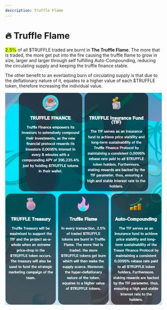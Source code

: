 ```yaml
---
description: Truffle Flame
---
```


# 🔥 Truffle Flame

<mark style="color:green;">**2.5%**</mark> of all $TRUFFLE traded are burnt in **The Truffle Flame**. The more that is traded, the more get put into the fire causing the truffle flame  to grow in size, larger and larger through self fulfilling Auto-Compounding, reducing the circulating supply and keeping the truffle finance stable.

The other benefit to an everlasting burn of circulating supply is that due to the deflationary nature of it, equates to a higher value of each $TRUFFLE token, therefore increasing the individual value.

![](.gitbook/assets/2.PNG)
